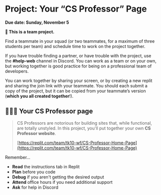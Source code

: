 # Project: Your “CS Professor” Page

<!-- COURSE START TODO: Update Due Date -->
**Due date: Sunday, November 5**

<aside>

**👥 This is a team project.**

<!-- TODO: ensure replit project is a group project -->

Find a teammate in your squad (or two teammates, for a maximum of three students per team)
and schedule time to work on the project together.

If you have trouble finding a partner, or have trouble with the project, use the **#help-web** channel in Discord. You can work as a team or on your own, but working together is good practice for being on a professional team of developers.

You can work together by sharing your screen, or by creating a new replit and sharing the join link with your teammate. You should each submit a copy of the project, but it can be copied from your teammate’s version (**which you all created together**!).

</aside>

## 👩🏾‍🏫 Your CS Professor page

> CS Professors are notorious for building sites that, while functional, are
> totally unstyled. In this project, you'll put together your own **CS Professor
> website**.
>
> [https://replit.com/team/tk10-wf/CS-Professor-Home-Page](https://replit.com/team/tk10-wf/CS-Professor-Home-Page)


Remember...

- **Read** the instructions tab in Replit
- **Plan** before you code
- **Debug** if you aren't getting the desired output
- **Attend** office hours if you need additional support
- **Ask** for help in Discord